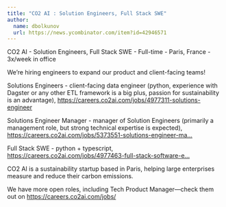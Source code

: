```yaml
---
title: "CO2 AI : Solution Engineers, Full Stack SWE"
author:
  name: dbolkunov
  url: https://news.ycombinator.com/item?id=42946571
---
```

CO2 AI - Solution Engineers, Full Stack SWE - Full-time - Paris, France - 3x&#x2F;week in office

We’re hiring engineers to expand our product and client-facing teams!

Solutions Engineers - client-facing data engineer (python, experience with Dagster or any other ETL framework is a big plus, passion for sustainability is an advantage), <a href="https:&#x2F;&#x2F;careers.co2ai.com&#x2F;jobs&#x2F;4977311-solutions-engineer" rel="nofollow">https:&#x2F;&#x2F;careers.co2ai.com&#x2F;jobs&#x2F;4977311-solutions-engineer</a>

Solutions Engineer Manager - manager of Solution Engineers (primarily a management role, but strong technical expertise is expected), <a href="https:&#x2F;&#x2F;careers.co2ai.com&#x2F;jobs&#x2F;5373551-solutions-engineer-manager" rel="nofollow">https:&#x2F;&#x2F;careers.co2ai.com&#x2F;jobs&#x2F;5373551-solutions-engineer-ma...</a>

Full Stack SWE - python + typescript, <a href="https:&#x2F;&#x2F;careers.co2ai.com&#x2F;jobs&#x2F;4977463-full-stack-software-engineer" rel="nofollow">https:&#x2F;&#x2F;careers.co2ai.com&#x2F;jobs&#x2F;4977463-full-stack-software-e...</a>

CO2 AI is a sustainability startup based in Paris, helping large enterprises measure and reduce their carbon emissions.

We have more open roles, including Tech Product Manager—check them out on <a href="https:&#x2F;&#x2F;careers.co2ai.com&#x2F;jobs&#x2F;" rel="nofollow">https:&#x2F;&#x2F;careers.co2ai.com&#x2F;jobs&#x2F;</a>
<JobApplication />
